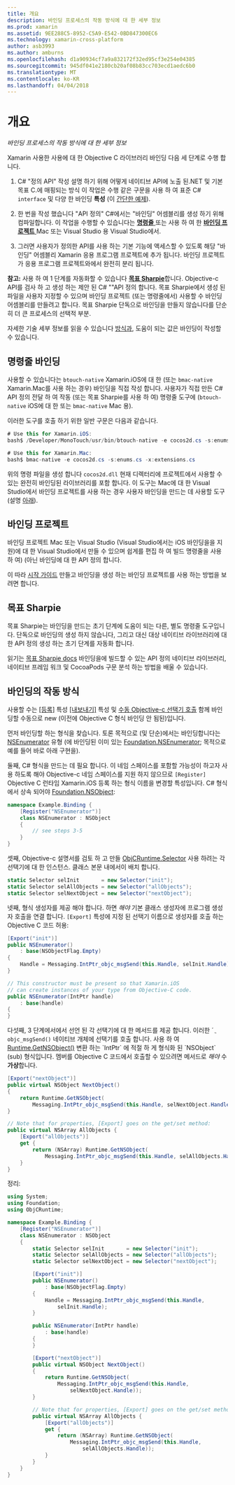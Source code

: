 ```yaml
---
title: 개요
description: 바인딩 프로세스의 작동 방식에 대 한 세부 정보
ms.prod: xamarin
ms.assetid: 9EE288C5-8952-C5A9-E542-0BD847300EC6
ms.technology: xamarin-cross-platform
author: asb3993
ms.author: amburns
ms.openlocfilehash: d1a90934cf7a9a832172f32ed95cf3e254e04385
ms.sourcegitcommit: 945df041e2180cb20af08b83cc703ecd1aedc6b0
ms.translationtype: MT
ms.contentlocale: ko-KR
ms.lasthandoff: 04/04/2018
---
```

# <a name="overview"></a>개요

_바인딩 프로세스의 작동 방식에 대 한 세부 정보_

Xamarin 사용한 사용에 대 한 Objective C 라이브러리 바인딩 다음 세 단계로 수행 합니다.

1. C# "정의 API" 작성 설명 하기 위해 어떻게 네이티브 API에 노출 된.NET 및 기본 목표 C.에 매핑되는 방식 이 작업은 수행 같은 구문을 사용 하 여 표준 C# `interface` 및 다양 한 바인딩 **특성** (이 [간단한 예제](~/cross-platform/macios/binding/objective-c-libraries.md#Binding_an_API)).

2. 한 번을 작성 했습니다 "API 정의" C#에서는 "바인딩" 어셈블리를 생성 하기 위해 컴파일합니다. 이 작업을 수행할 수 있습니다는 [ **명령줄** ](#commandline) 또는 사용 하 여 한 [ **바인딩 프로젝트** ](#bindingproject) Mac 또는 Visual Studio 용 Visual Studio에서.

3. 그러면 사용자가 정의한 API를 사용 하는 기본 기능에 액세스할 수 있도록 해당 "바인딩" 어셈블리 Xamarin 응용 프로그램 프로젝트에 추가 됩니다.
  바인딩 프로젝트가 응용 프로그램 프로젝트와에서 완전히 분리 됩니다.

**참고:** 사용 하 여 1 단계를 자동화할 수 있습니다 [ **목표 Sharpie**](#objectivesharpie)합니다. Objective-c API를 검사 하 고 생성 하는 제안 된 C# ""API 정의 합니다. 목표 Sharpie에서 생성 된 파일을 사용자 지정할 수 있으며 바인딩 프로젝트 (또는 명령줄에서) 사용할 수 바인딩 어셈블리를 만들려고 합니다. 목표 Sharpie 단독으로 바인딩을 만들지 않습니다를 단순히 더 큰 프로세스의 선택적 부분.

자세한 기술 세부 정보를 읽을 수 있습니다 [방식과](#howitworks), 도움이 되는 값은 바인딩이 작성할 수 있습니다.

<a name="Command_Line_Bindings" /><a name="commandline" />

## <a name="command-line-bindings"></a>명령줄 바인딩

사용할 수 있습니다는 `btouch-native` Xamarin.iOS에 대 한 (또는 `bmac-native` Xamarin.Mac를 사용 하는 경우) 바인딩을 직접 작성 합니다. 사용자가 직접 만든 C# API 정의 전달 하 여 작동 (또는 목표 Sharpie를 사용 하 여) 명령줄 도구에 (`btouch-native` iOS에 대 한 또는 `bmac-native` Mac 용).


이러한 도구를 호출 하기 위한 일반 구문은 다음과 같습니다.

```csharp
# Use this for Xamarin.iOS:
bash$ /Developer/MonoTouch/usr/bin/btouch-native -e cocos2d.cs -s:enums.cs -x:extensions.cs
```

```csharp
# Use this for Xamarin.Mac:
bash$ bmac-native -e cocos2d.cs -s:enums.cs -x:extensions.cs
```

위의 명령 파일을 생성 합니다 `cocos2d.dll` 현재 디렉터리에 프로젝트에서 사용할 수 있는 완전히 바인딩된 라이브러리를 포함 합니다. 이 도구는 Mac에 대 한 Visual Studio에서 바인딩 프로젝트를 사용 하는 경우 사용자 바인딩을 만드는 데 사용할 도구 (설명 [아래](#bindingproject)).


<a name="bindingproject" />

## <a name="binding-project"></a>바인딩 프로젝트

바인딩 프로젝트 Mac 또는 Visual Studio (Visual Studio에서는 iOS 바인딩을을 지원)에 대 한 Visual Studio에서 만들 수 있으며 쉽게를 편집 하 여 빌드 명령줄을 사용 하 여) (아닌 바인딩에 대 한 API 정의 합니다.

이 따라 [시작 가이드](~/cross-platform/macios/binding/objective-c-libraries.md#Getting_Started) 만들고 바인딩을 생성 하는 바인딩 프로젝트를 사용 하는 방법을 보려면 합니다.

<a name="objectivesharpie" />

## <a name="objective-sharpie"></a>목표 Sharpie

목표 Sharpie는 바인딩을 만드는 초기 단계에 도움이 되는 다른, 별도 명령줄 도구입니다. 단독으로 바인딩의 생성 하지 않습니다, 그리고 대신 대상 네이티브 라이브러리에 대 한 API 정의 생성 하는 초기 단계를 자동화 합니다.

읽기는 [목표 Sharpie docs](~/cross-platform/macios/binding/objective-sharpie/index.md) 바인딩을에 빌드할 수 있는 API 정의 네이티브 라이브러리, 네이티브 프레임 워크 및 CocoaPods 구문 분석 하는 방법을 배울 수 있습니다.

<a name="howitworks" />

## <a name="how-binding-works"></a>바인딩의 작동 방식

사용할 수는 [[등록]](https://developer.xamarin.com/api/type/Foundation.RegisterAttribute/) 특성 [[내보내기]](https://developer.xamarin.com/api/type/Foundation.ExportAttribute/) 특성 및 [수동 Objective-c 선택기 호출](~/ios/internals/objective-c-selectors.md) 함께 바인딩할 수동으로 new (이전에 Objective C 형식 바인딩 안 됨된)입니다.

먼저 바인딩할 하는 형식을 찾습니다. 토론 목적으로 (및 단순)에서는 바인딩합니다는 [NSEnumerator](http://developer.apple.com/iphone/library/documentation/Cocoa/Reference/Foundation/Classes/NSEnumerator_Class/Reference/Reference.html) 유형 (에 바인딩된 이미 있는 [Foundation.NSEnumerator](https://developer.xamarin.com/api/type/Foundation.NSEnumerator/); 목적으로 예를 들어 바로 아래 구현을).

둘째, C# 형식을 만드는 데 필요 합니다. 이 네임 스페이스를 포함할 가능성이 하고자 사용 하도록 해야 Objective-c 네임 스페이스를 지원 하지 않으므로 `[Register]` Objective C 런타임 Xamarin.iOS 등록 하는 형식 이름을 변경할 특성입니다. C# 형식에서 상속 되어야 [Foundation.NSObject](https://developer.xamarin.com/api/type/Foundation.NSObject/):

```csharp
namespace Example.Binding {
    [Register("NSEnumerator")]
    class NSEnumerator : NSObject
    {
        // see steps 3-5
    }
}
```

셋째, Objective-c 설명서를 검토 하 고 만들 [ObjCRuntime.Selector](https://developer.xamarin.com/api/type/ObjCRuntime.Selector/) 사용 하려는 각 선택기에 대 한 인스턴스. 클래스 본문 내에서이 배치 합니다.

```csharp
static Selector selInit       = new Selector("init");
static Selector selAllObjects = new Selector("allObjects");
static Selector selNextObject = new Selector("nextObject");
```

넷째, 형식 생성자를 제공 해야 합니다. 하면 *해야* 기본 클래스 생성자에 프로그램 생성자 호출을 연결 합니다. `[Export]` 특성에 지정 된 선택기 이름으로 생성자를 호출 하는 Objective C 코드 허용:

```csharp
[Export("init")]
public NSEnumerator()
    : base(NSObjectFlag.Empty)
{
    Handle = Messaging.IntPtr_objc_msgSend(this.Handle, selInit.Handle);
}
```

```csharp
// This constructor must be present so that Xamarin.iOS
// can create instances of your type from Objective-C code.
public NSEnumerator(IntPtr handle)
    : base(handle)
{
}
```

다섯째, 3 단계에서에서 선언 된 각 선택기에 대 한 메서드를 제공 합니다. 이러한 ´ ֲ `objc_msgSend()` 네이티브 개체에 선택기를 호출 합니다. 사용 하 여 [Runtime.GetNSObject()](https://developer.xamarin.com/api/member/ObjCRuntime.Runtime.GetNSObject/(System.IntPtr)) 변환 하는 `IntPtr` 에 적절 하 게 형식화 된 `NSObject` (sub) 형식입니다. 멤버를 Objective C 코드에서 호출할 수 있으려면 메서드로 *해야* 수 **가상**합니다.

```csharp
[Export("nextObject")]
public virtual NSObject NextObject()
{
    return Runtime.GetNSObject(
        Messaging.IntPtr_objc_msgSend(this.Handle, selNextObject.Handle));
}
```

```csharp
// Note that for properties, [Export] goes on the get/set method:
public virtual NSArray AllObjects {
    [Export("allObjects")]
    get {
        return (NSArray) Runtime.GetNSObject(
            Messaging.IntPtr_objc_msgSend(this.Handle, selAllObjects.Handle));
    }
}
```

정리:

```csharp
using System;
using Foundation;
using ObjCRuntime;

namespace Example.Binding {
    [Register("NSEnumerator")]
    class NSEnumerator : NSObject
    {
        static Selector selInit       = new Selector("init");
        static Selector selAllObjects = new Selector("allObjects");
        static Selector selNextObject = new Selector("nextObject");

        [Export("init")]
        public NSEnumerator()
            : base(NSObjectFlag.Empty)
        {
            Handle = Messaging.IntPtr_objc_msgSend(this.Handle,
                selInit.Handle);
        }

        public NSEnumerator(IntPtr handle)
            : base(handle)
        {
        }

        [Export("nextObject")]
        public virtual NSObject NextObject()
        {
            return Runtime.GetNSObject(
                Messaging.IntPtr_objc_msgSend(this.Handle,
                    selNextObject.Handle));
        }

        // Note that for properties, [Export] goes on the get/set method:
        public virtual NSArray AllObjects {
            [Export("allObjects")]
            get {
                return (NSArray) Runtime.GetNSObject(
                    Messaging.IntPtr_objc_msgSend(this.Handle,
                        selAllObjects.Handle));
            }
        }
    }
}
```


